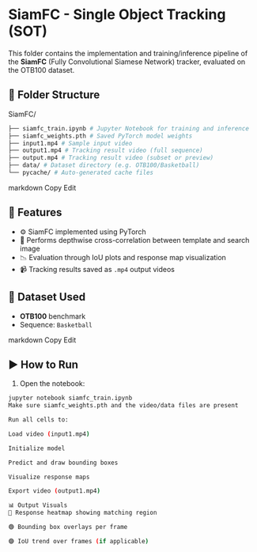 # SiamFC - Single Object Tracking (SOT)

This folder contains the implementation and training/inference pipeline of the **SiamFC** (Fully Convolutional Siamese Network) tracker, evaluated on the OTB100 dataset.

## 📁 Folder Structure

SiamFC/
 ```bash
├── siamfc_train.ipynb # Jupyter Notebook for training and inference
├── siamfc_weights.pth # Saved PyTorch model weights
├── input1.mp4 # Sample input video
├── output1.mp4 # Tracking result video (full sequence)
├── output.mp4 # Tracking result video (subset or preview)
├── data/ # Dataset directory (e.g. OTB100/Basketball)
└── pycache/ # Auto-generated cache files
 ```
markdown
Copy
Edit

## 🧪 Features

- ⚙️ SiamFC implemented using PyTorch
- 🧠 Performs depthwise cross-correlation between template and search image
- 📉 Evaluation through IoU plots and response map visualization
- 📹 Tracking results saved as `.mp4` output videos

## 📂 Dataset Used

- **OTB100** benchmark
- Sequence: `Basketball`


markdown
Copy
Edit

## ▶️ How to Run

1. Open the notebook:
 ```bash
 jupyter notebook siamfc_train.ipynb
Make sure siamfc_weights.pth and the video/data files are present

Run all cells to:

Load video (input1.mp4)

Initialize model

Predict and draw bounding boxes

Visualize response maps

Export video (output1.mp4)

📊 Output Visuals
🔵 Response heatmap showing matching region

🟢 Bounding box overlays per frame

🟣 IoU trend over frames (if applicable)
